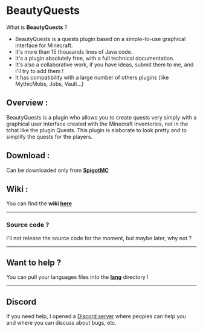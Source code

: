 # BeautyQuests
What is **BeautyQuests** ?
* BeautyQuests is a quests plugin based on a simple-to-use graphical interface for Minecraft.
* It's more than 15 thousands lines of Java code.
* It's a plugin absolutely free, with a full technical documentation.
* It's also a collaborative work, if you have ideas, submit them to me, and I'll try to add them !
* It has compatibility with a large number of others plugins (like MythicMobs, Jobs, Vault...)

## Overview :
BeautyQuests is a plugin who allows you to create quests very simply with a graphical user interface created with the Minecraft inventories, not in the tchat like the plugin Quests.
This plugin is elaborate to look pretty and to simplify the quests for the players.

## Download :
Can be downloaded only from **[SpigotMC](https://www.spigotmc.org/resources/beautyquests.39255)**

## Wiki :
You can find the **wiki [here](https://github.com/SkytAsul/BeautyQuests/wiki)**

***

### Source code ?
I'll not release the source code for the moment, but maybe later, why not ?

***

## Want to help ?
You can pull your languages files into the **[lang](https://github.com/SkytAsul/BeautyQuests/tree/master/lang)** directory !

***

## Discord
If you need help, I opened a [Discord server](https://discord.gg/H8fXrkD) where peoples can help you and where you can discuss about bugs, etc.
